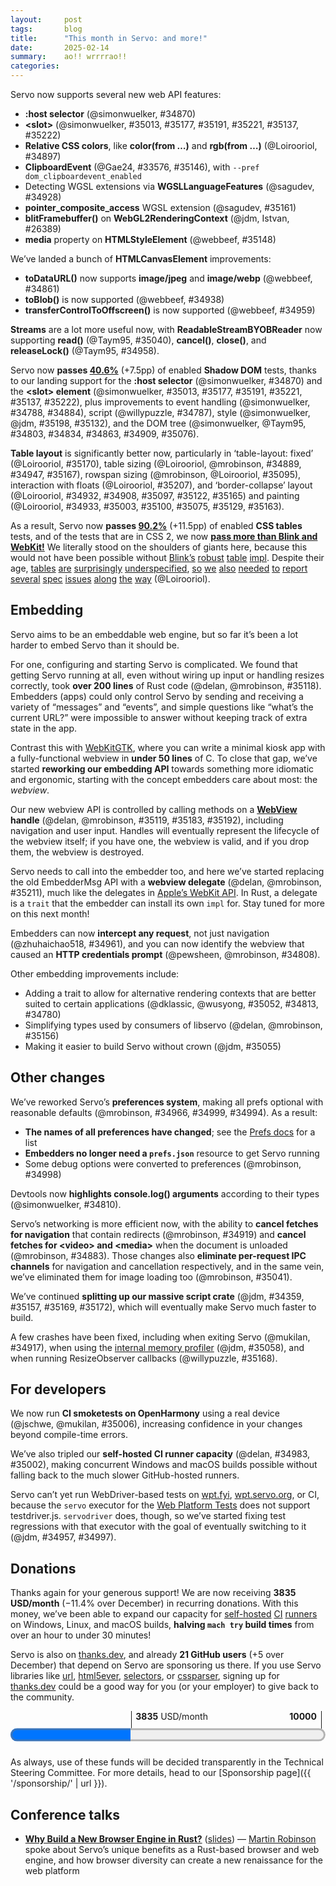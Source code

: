 ```yaml
---
layout:     post
tags:       blog
title:      "This month in Servo: and more!"
date:       2025-02-14
summary:    ao!! wrrrrao!!
categories:
---
```


Servo now supports several new web API features:

- **:host selector** (@simonwuelker, #34870)
- **&lt;slot>** (@simonwuelker, #35013, #35177, #35191, #35221, #35137, #35222)
- **Relative CSS colors**, like **color(from …)** and **rgb(from …)** (@Loirooriol, #34897)
- **ClipboardEvent** (@Gae24, #33576, #35146), with `--pref dom_clipboardevent_enabled`
- Detecting WGSL extensions via **WGSLLanguageFeatures** (@sagudev, #34928)
- **pointer_composite_access** WGSL extension (@sagudev, #35161)
- **blitFramebuffer()** on **WebGL2RenderingContext** (@jdm, Istvan, #26389)
- **media** property on **HTMLStyleElement** (@webbeef, #35148)

We’ve landed a bunch of **HTMLCanvasElement** improvements:

- **toDataURL()** now supports **image/jpeg** and **image/webp** (@webbeef, #34861)
- **toBlob()** is now supported (@webbeef, #34938)
- **transferControlToOffscreen()** is now supported (@webbeef, #34959)

**Streams** are a lot more useful now, with **ReadableStreamBYOBReader** now supporting **read()** (@Taym95, #35040), **cancel()**, **close()**, and **releaseLock()** (@Taym95, #34958).

Servo now **passes [40.6%](https://wpt.servo.org)** (+7.5pp) of enabled **Shadow DOM** tests, thanks to our landing support for the **:host selector** (@simonwuelker, #34870) and the **&lt;slot> element** (@simonwuelker, #35013, #35177, #35191, #35221, #35137, #35222), plus improvements to event handling (@simonwuelker, #34788, #34884), script (@willypuzzle, #34787), style (@simonwuelker, @jdm, #35198, #35132), and the DOM tree (@simonwuelker, @Taym95, #34803, #34834, #34863, #34909, #35076).

**Table layout** is significantly better now, particularly in ‘table-layout: fixed’ (@Loirooriol, #35170), table sizing (@Loirooriol, @mrobinson, #34889, #34947, #35167), rowspan sizing (@mrobinson, @Loirooriol, #35095), interaction with floats (@Loirooriol, #35207), and ‘border-collapse’ layout (@Loirooriol, #34932, #34908, #35097, #35122, #35165) and painting (@Loirooriol, #34933, #35003, #35100, #35075, #35129, #35163).

As a result, Servo now **passes [90.2%](https://wpt.servo.org)** (+11.5pp) of enabled **CSS tables** tests, and of the tests that are in CSS 2, we now [**pass more than Blink and WebKit!**](https://wpt.fyi/results/css/CSS2?sha=d46d9abdea&max-count=1&to=2025-02-01T00%3A00%3A00.000Z&product=servo&product=chrome&product=safari&product=firefox)
We literally stood on the shoulders of giants here, because this would not have been possible without [Blink’s](https://github.com/servo/servo/blob/3122de08f3571a4026e825dd3ef6412cb37abfae/components/layout_2020/table/mod.rs#L8-L11) [robust](https://github.com/servo/servo/blob/3122de08f3571a4026e825dd3ef6412cb37abfae/components/layout_2020/table/layout.rs#L650-L654) [table](https://github.com/servo/servo/blob/3122de08f3571a4026e825dd3ef6412cb37abfae/components/layout_2020/table/layout.rs#L1246-L1248) [impl](https://github.com/servo/servo/blob/3122de08f3571a4026e825dd3ef6412cb37abfae/components/layout_2020/table/layout.rs#L1332-L1333).
Despite their age, [tables](https://github.com/w3c/csswg-drafts/issues/9781) [are](https://github.com/w3c/csswg-drafts/issues/9916) [surprisingly](https://github.com/w3c/csswg-drafts/issues/10132) [underspecified](https://github.com/w3c/csswg-drafts/issues/10133), [so](https://github.com/w3c/csswg-drafts/issues/10881) [we](https://github.com/w3c/csswg-drafts/issues/10885) [also](https://github.com/w3c/csswg-drafts/issues/10937) [needed](https://github.com/w3c/csswg-drafts/issues/11171) [to](https://github.com/w3c/csswg-drafts/issues/11404) [report](https://github.com/w3c/csswg-drafts/issues/11408) [several](https://github.com/w3c/csswg-drafts/issues/11419) [spec](https://github.com/w3c/csswg-drafts/issues/11489) [issues](https://github.com/w3c/csswg-drafts/issues/11504) [along](https://github.com/w3c/csswg-drafts/issues/11515) [the](https://github.com/w3c/csswg-drafts/issues/11568) [way](https://github.com/w3c/csswg-drafts/issues/11570) (@Loirooriol).

## Embedding

Servo aims to be an embeddable web engine, but so far it’s been a lot harder to embed Servo than it should be.

For one, configuring and starting Servo is complicated.
We found that getting Servo running at all, even without wiring up input or handling resizes correctly, took **over 200 lines** of Rust code (@delan, @mrobinson, #35118).
Embedders (apps) could only control Servo by sending and receiving a variety of “messages” and “events”, and simple questions like “what’s the current URL?” were impossible to answer without keeping track of extra state in the app.

Contrast this with [WebKitGTK](https://webkitgtk.org/), where you can write a minimal kiosk app with a fully-functional webview in **under 50 lines** of C.
To close that gap, we’ve started **reworking our embedding API** towards something more idiomatic and ergonomic, starting with the concept embedders care about most: the *webview*.

Our new webview API is controlled by calling methods on a **[WebView](https://doc.servo.org/servo/struct.WebView.html) handle** (@delan, @mrobinson, #35119, #35183, #35192), including navigation and user input.
Handles will eventually represent the lifecycle of the webview itself; if you have one, the webview is valid, and if you drop them, the webview is destroyed.

Servo needs to call into the embedder too, and here we’ve started replacing the old EmbedderMsg API with a **webview delegate** (@delan, @mrobinson, #35211), much like the delegates in [Apple’s WebKit API](https://developer.apple.com/documentation/webkit/wkuidelegate?language=objc).
In Rust, a delegate is a `trait` that the embedder can install its own `impl` for.
Stay tuned for more on this next month!

Embedders can now **intercept any request**, not just navigation (@zhuhaichao518, #34961), and you can now identify the webview that caused an **HTTP credentials prompt** (@pewsheen, @mrobinson, #34808).

Other embedding improvements include:

- Adding a trait to allow for alternative rendering contexts that are better suited to certain applications (@dklassic, @wusyong, #35052, #34813, #34780)
- Simplifying types used by consumers of libservo (@delan, @mrobinson, #35156)
- Making it easier to build Servo without crown (@jdm, #35055)

## Other changes

We’ve reworked Servo’s **preferences system**, making all prefs optional with reasonable defaults (@mrobinson, #34966, #34999, #34994).
As a result:

- **The names of all preferences have changed**; see the [Prefs docs](https://doc.servo.org/servo_config/prefs/struct.Preferences.html) for a list
- **Embedders no longer need a `prefs.json`** resource to get Servo running
- Some debug options were converted to preferences (@mrobinson, #34998)

Devtools now **highlights console.log() arguments** according to their types (@simonwuelker, #34810).

Servo’s networking is more efficient now, with the ability to **cancel fetches for navigation** that contain redirects (@mrobinson, #34919) and **cancel fetches for &lt;video> and &lt;media>** when the document is unloaded (@mrobinson, #34883).
Those changes also **eliminate per-request IPC channels** for navigation and cancellation respectively, and in the same vein, we’ve eliminated them for image loading too (@mrobinson, #35041).

We’ve continued **splitting up our massive script crate** (@jdm, #34359, #35157, #35169, #35172), which will eventually make Servo much faster to build.

A few crashes have been fixed, including when exiting Servo (@mukilan, #34917), when using the [internal memory profiler](https://book.servo.org/hacking/profiling.html#memory-profiling) (@jdm, #35058), and when running ResizeObserver callbacks (@willypuzzle, #35168).

## For developers

We now run **CI smoketests on OpenHarmony** using a real device (@jschwe, @mukilan, #35006), increasing confidence in your changes beyond compile-time errors.

We’ve also tripled our **self-hosted CI runner capacity** (@delan, #34983, #35002), making concurrent Windows and macOS builds possible without falling back to the much slower GitHub-hosted runners.

Servo can’t yet run WebDriver-based tests on [wpt.fyi](https://wpt.fyi), [wpt.servo.org](https://wpt.servo.org), or CI, because the `servo` executor for the [Web Platform Tests](https://web-platform-tests.org) does not support testdriver.js.
`servodriver` does, though, so we’ve started fixing test regressions with that executor with the goal of eventually switching to it (@jdm, #34957, #34997).

## Donations

Thanks again for your generous support!
We are now receiving **3835 USD/month** (−11.4% over December) in recurring donations.
With this money, we’ve been able to expand our capacity for [self-hosted](https://ci0.servo.org) [CI](https://ci1.servo.org) [runners](https://ci2.servo.org) on Windows, Linux, and macOS builds, **halving `mach try` build times** from over an hour to under 30 minutes!

Servo is also on [thanks.dev](https://thanks.dev), and already **21 GitHub users** (+5 over December) that depend on Servo are sponsoring us there.
If you use Servo libraries like [url](https://crates.io/crates/url/reverse_dependencies), [html5ever](https://crates.io/crates/html5ever/reverse_dependencies), [selectors](https://crates.io/crates/selectors/reverse_dependencies), or [cssparser](https://crates.io/crates/cssparser/reverse_dependencies), signing up for [thanks.dev](https://thanks.dev) could be a good way for you (or your employer) to give back to the community.

<figure class="_fig" style="width: 100%; margin: 1em 0;"><div class="_flex" style="height: calc(1lh + 3em); flex-flow: column nowrap; text-align: left;">
    <div style="position: relative; text-align: right;">
        <div style="position: absolute; margin-left: calc(100% * 3835 / 10000); padding-left: 0.5em;"><strong>3835</strong> USD/month</div>
        <div style="position: absolute; margin-left: calc(100% * 3835 / 10000); height: calc(1lh + 1.5em); border-left: 1px solid;"></div>
        <div style="position: absolute; margin-left: calc(100% - 0.5em); height: calc(1lh + 1.5em); border-left: 1px solid;"></div>
        <div style="padding-right: 1em;"><strong>10000</strong><!-- USD/month --></div>
    </div>
    <progress value="3835" max="10000" style="transform: scale(3); transform-origin: top left; width: calc(100% / 3);"></progress>
</div></figure>

As always, use of these funds will be decided transparently in the Technical Steering Committee.
For more details, head to our [Sponsorship page]({{ '/sponsorship/' | url }}).

## Conference talks

- [**Why Build a New Browser Engine in Rust?**](https://www.youtube.com/watch?v=s0MIHKv45C0) ([slides](https://servo.org/slides/2025-01-21-barcelona-free-software/)) — [Martin Robinson](https://abandonedwig.info) spoke about Servo’s unique benefits as a Rust-based browser and web engine, and how browser diversity can create a new renaissance for the web platform

<!--
- donations
  - 1436.83/month opencollective
  - 2399.00/month github
  - 21 donors thanks.dev
- conference talks
  - mrobinson

- api
    - /https://github.com/servo/servo/pull/26389	(@jdm, @istvan.miklos@h-lab.eu, #26389)	Add initial support for WebGL 2 BlitFramebuffer (#26389)
      api
    - /https://github.com/servo/servo/pull/34870	(@simonwuelker, #34870)	Support the `:host` selector (#34870)
      api shadowdom
    - /https://github.com/servo/servo/pull/34938	(@webbeef, #34938)	Implement HTMLCanvasElement.toBlob (#34938)
      api
    - /https://github.com/servo/servo/pull/34928	(@sagudev, #34928)	Update wgpu and impl `WGSLLanguageFeatures` (#34928)
      api
    - /https://github.com/servo/servo/pull/34861	(@webbeef, #34861)	Add jpeg and webp support to canvas.toDataURL() (#34861)
      api
    - https://github.com/servo/servo/pull/34885	(@stevennovaryo, #34885)	layout: grid template getComputedStyle resolved value (#34885)
      api
    - /https://github.com/servo/servo/pull/34897	(@Loirooriol, #34897)	Enable relative color syntax (#34897)
      api; relative color values ‘color(from)’, ‘rgb(from)’, ‘hsl(from)’, etc
    - /https://github.com/servo/servo/pull/34959	(@webbeef, #34959)	Implement HTMLCanvasElement.transferControlToOffscreen (#34959)
      api
    - /https://github.com/servo/servo/pull/34958	(@Taym95, #34958)	script: Implement `set_up`, `ReleaseLock`, `Closed`, `Cancel`, `acquire_byob_reader` for `ReadableStreamBYOBReader` (#34958)
      api
    - /https://github.com/servo/servo/pull/33576	(@Gae24, #33576)	Implement Clipboard Event Api (#33576)
      api
    - https://github.com/servo/servo/pull/35096	(@Loirooriol, #35096)	layout: Fix clientWidth & friends for tables (#35096)
      api layout
    - /https://github.com/servo/servo/pull/35146	(@Gae24, #35146)	dom: set composed flag when constructing `ClipboardEvent` (#35146)
      api
    - https://github.com/servo/servo/pull/35066	(@shanehandley, #35066)	Update the FormData constructor to allow providing a submitter (#35066)
      api
    - /https://github.com/servo/servo/pull/35148	(@webbeef, #35148)	Add support for HTMLStyleElement.media (#35148)
      api
    - /https://github.com/servo/servo/pull/35161	(@sagudev, #35161)	chore: update wgpu to include pointer_composite_access WGSL language extension (#35161)
      api
    - https://github.com/servo/servo/pull/35138	(@willypuzzle, #35138)	[#34767] - Range header is missing from CORS header safelist (#35138)
      api; Range requests
    - /https://github.com/servo/servo/pull/35040	(@Taym95, #35040)	Script: implement `ReadableStreamBYOBReader::Read` (#35040)
      api
- ci
    - //https://github.com/servo/servo/pull/34868	(@delan, #34868)	CI: use self-hosted runners for macOS build jobs (#34868)
      ci
    - /https://github.com/servo/servo/pull/34983	(@delan, #34983)	CI: use new API for taking a runner (#34983)
      ci
    - /https://github.com/servo/servo/pull/34957	(@jdm, #34957)	Various servodriver improvements (#34957)
      ci; towards testdriver.js support
    - /https://github.com/servo/servo/pull/35002	(@delan, #35002)	CI: use new self-hosted runner servers (#35002)
      ci
    - /https://github.com/servo/servo/pull/34997	(@jdm, #34997)	webdriver: Serialize JS int values as i32. (#34997)
      ci; towards testdriver.js support
    - /https://github.com/servo/servo/pull/35006	(@jschwe, @mukilan, #35006)	CI: Test ohos on HarmonyOS device (#35006)
      ci
- crash
    - /https://github.com/servo/servo/pull/34917	(@mukilan, #34917)	webgl: shutdown webrender before acknowledging Exit message (#34917)
      crash
    - /https://github.com/servo/servo/pull/35058	(@jdm, #35058)	Fix crash when using builtin memory profiler (#35058)
      crash
    - /https://github.com/servo/servo/pull/35168	(@willypuzzle, #35168)	[35131] Borrow hazard in Document::broadcast_active_resize_observations (#35168)
      crash
- dev
    - https://github.com/servo/servo/pull/34914	(@jdm, #34914)	script: Downgrade noisy debug logs. (#34914)
      dev
    - https://github.com/servo/servo/pull/35068	(@simonwuelker, #35068)	Correctly report number of expected test results from ./mach test-wpt (#35068)
      dev
    - https://github.com/servo/servo/pull/35228	(@mrobinson, #35228)	Merge webxr repository (#35228)
      dev
- devtools
    - /https://github.com/servo/servo/pull/34810	(@simonwuelker, #34810)	Support syntax highlighting of arguments in the devtools console (#34810)
      devtools
- embedding
    - /https://github.com/servo/servo/pull/34780	(@wusyong, #34780)	chore: remove `WindowMethods::rendering_context` (#34780)
      embedding
    - /https://github.com/servo/servo/pull/34813	(@wusyong, #34813)	webxr: create glwindow with Rc window and without rendering context (#34813)
      embedding; RenderingContext trait
    - /https://github.com/servo/servo/pull/34808	(@git@pews.dev, @mrobinson, #34808)	fix: add source browsing context to `Request` and HTTP credentials prompt (#34808)
      embedding
    - /https://github.com/servo/servo/pull/34961	(@zhuhaichao518@gmail.com, #34961)	Implement WebResourceRequested Event. (#34961)
      embedding
    - /https://github.com/servo/servo/pull/35055	(@jdm, #35055)	script: Feature-gate all crown support. (#35055)
      embedding
    - https://github.com/servo/servo/pull/35056	(@jdm, #35056)	Don't generate gstreamer data when dummy media backend enabled. (#35056)
      embedding
    - https://github.com/servo/servo/pull/35057	(@jdm, #35057)	config: Derive defaults for Opts. (#35057)
      embedding
    - https://github.com/servo/servo/pull/35049	(@andi.m.mcclure@gmail.com, #35049)	servo-media 1e28d1d997: don't unwrap ServoMedia::get() (#35049)
      embedding
    - /https://github.com/servo/servo/pull/35052	(@dklassic, #35052)	feat: Turn `RenderingContext` into a trait (#35052)
      embedding; RenderingContext trait
- layout
    - https://github.com/servo/servo/pull/32103	(@Loirooriol, #32103)	Treat % as 0 for the min-content contribution of replaced elements (#32103)
      layout; img inside float (dn.se)
    - /https://github.com/servo/servo/pull/34933	(@Loirooriol, #34933)	layout: Improve painting of collapsed borders in table layout (#34933)
      layout; table ‘border-collapse’ painting
    - /https://github.com/servo/servo/pull/34932	(@Loirooriol, #34932)	layout: Improve sizing of tables in collapsed-borders mode (#34932)
      layout; table ‘border-collapse’ sizing
    - https://github.com/servo/servo/pull/34931	(@Loirooriol, #34931)	layout: Don't recalculate the PaddingBorderMargin in table layout (#34931)
      layout; table layout perf
    - /https://github.com/servo/servo/pull/34908	(@Loirooriol, #34908)	layout: Set padding to zero on tables in collapsed-borders mode (#34908)
      layout; table ‘border-collapse’ layout
    - /https://github.com/servo/servo/pull/34889	(@Loirooriol, #34889)	layout: Defer some table sizing logic to the parent formatting context (#34889)
      layout; correct table sizing
    - https://github.com/servo/servo/pull/34907	(@Loirooriol, #34907)	layout: Refine the check for dependending on available space (#34907)
      layout; float layout perf
    - /https://github.com/servo/servo/pull/34947	(@Loirooriol, #34947)	layout: Improve logic for block size of table (#34947)
      layout; table sizing
    - https://github.com/servo/servo/pull/34923	(@mrobinson, @Loirooriol, #34923)	layout: Make `Fragment` hold `ArcRefCell` inside (#34923)
      layout; memory savings (also towards incremental layout)
    - https://github.com/servo/servo/pull/34984	(@rayguo17, @mrobinson, #34984)	layout: Make non-`normal` `align-content` establish a block formatting context (#34984)
      layout; ‘align-content’
    - /https://github.com/servo/servo/pull/35003	(@Loirooriol, #35003)	layout: Allow different collapsed border style/color within a row/column (#35003)
      layout; table ‘border-collapse’ painting
    - /https://github.com/servo/servo/pull/35097	(@Loirooriol, #35097)	layout: Fix border widths of table wrapper with collapsed borders (#35097)
      layout; table ‘border-collapse’ layout
    - /https://github.com/servo/servo/pull/35100	(@Loirooriol, #35100)	layout: Fix conflict resolution for collapsed borders differing in color (#35100)
      layout; table ‘border-collapse’ painting
    - /https://github.com/servo/servo/pull/35095	(@mrobinson, @Loirooriol, #35095)	layout: Improve distribution colspan cell inline size (#35095)
      layout; table rowspan sizing
    - /https://github.com/servo/servo/pull/35075	(@Loirooriol, #35075)	layout: Paint collapsed table borders on their own (#35075)
      layout; table ‘border-collapse’ painting
    - https://github.com/servo/servo/pull/35038	(@webbeef, #35038)	Add support for HTMLStyleElement.type (#35038)
      layout
    - https://github.com/servo/servo/pull/35096	(@Loirooriol, #35096)	layout: Fix clientWidth & friends for tables (#35096)
      api layout
    - https://github.com/servo/servo/pull/35085	(@Loirooriol, #35085)	layout: Respect alignment when sizing replaced abspos (#35085)
      layout; replaced abspos sizing
    - /https://github.com/servo/servo/pull/35129	(@Loirooriol, #35129)	layout: Hide collapsed borders crossed by spanning cells (#35129)
      layout; table ‘border-collapse’ painting
    - /https://github.com/servo/servo/pull/35122	(@Loirooriol, #35122)	layout: Fix table geometry when collapsed borders have different sizes (#35122)
      layout; table ‘border-collapse’ layout
    - /https://github.com/servo/servo/pull/35165	(@Loirooriol, #35165)	layout: Zero out collapsed track sizes when painting collapsed borders (#35165)
      layout; table ‘border-collapse’ layout
    - /https://github.com/servo/servo/pull/35163	(@Loirooriol, #35163)	layout: Correctly resolve `currentcolor` on collapsed borders (#35163)
      layout; ‘border-collapse’
    - /https://github.com/servo/servo/pull/35167	(@mrobinson, @Loirooriol, #35167)	layout: Take perentage columns into account when sizing table grid min and max (#35167)
      layout; table sizing with ‘width: %’ cell
    - /https://github.com/servo/servo/pull/35170	(@Loirooriol, #35170)	layout: Improve fixed table layout (#35170)
      layout; ‘table-layout: fixed’ interop
    - /https://github.com/servo/servo/pull/35207	(@Loirooriol, #35207)	layout: Remove wrong optimization when placing table among floats (#35207)
      layout; table float interaction
- net
    - /https://github.com/servo/servo/pull/34919	(@mrobinson, #34919)	script: Move navigation fetching to the `ScriptThread` (#34919)
      net; network perf
    - /https://github.com/servo/servo/pull/34883	(@mrobinson, #34883)	net: Use `RequestId` to cancel fetches instead of creating an IPC channel (#34883)
      net; network perf
    - https://github.com/servo/servo/pull/34797	(@rayguo17, #34797)	Add Content Range Header and add one for blob end range (#34797)
      net; correct handling of Range requests
    - /https://github.com/servo/servo/pull/35041	(@mrobinson, #35041)	script: Do not set up an IPC route for every image load (#35041)
      net; network perf (dota2.com)
- ohos
    - https://github.com/servo/servo/pull/35158	(@jschwe, #35158)	ohos: Support resizing the surface (#35158)
      ohos
- perf
    - https://github.com/servo/servo/pull/34744	(@dklassic, @mrobinson, #34744)	feat: Track the binary size for all the different platforms (#34744)
      perf
- prefs
    - /https://github.com/servo/servo/pull/34994	(@mrobinson, #34994)	config: Remove legacy-layout and unused `Preferences` and `Opts` (#34994)
      prefs
    - /https://github.com/servo/servo/pull/34966	(@mrobinson, #34966)	api: Flatten and simplify Servo preferences (#34966)
      prefs; major rework that renames all existing prefs (see <https://doc.servo.org/servo_config/prefs/struct.Preferences.html>)
    - /https://github.com/servo/servo/pull/34999	(@mrobinson, #34999)	Remove `resources/prefs.json` (#34999)
      prefs
    - /https://github.com/servo/servo/pull/34998	(@mrobinson, #34998)	prefs: Move some `DebugOptions` to `Preferences` and clean up (#34998)
      prefs; renames some debug options to prefs
- script
    - /https://github.com/servo/servo/pull/34359	(@jdm, #34359)	Support future uses of traits with associated types in rooting analysis (#34359)
      script; towards splitting script crate
    - /https://github.com/servo/servo/pull/35157	(@jdm, #35157)	script: Move code generation and webidl files to new script_bindings crate. (#35157)
      script; towards splitting script crate
    - /https://github.com/servo/servo/pull/35169	(@jdm, #35169)	Make generated bindings generic over DOM types (#35169)
      script; towards splitting script crate
    - /https://github.com/servo/servo/pull/35172	(@jdm, #35172)	bindings: Move string-related bindings code to script_bindings. (#35172)
      script; towards splitting script crate
- shadowdom
    - /https://github.com/servo/servo/pull/34803	(@simonwuelker, #34803)	Fix IS_IN_SHADOW_TREE flag for descendants after Node::remove call (#34803)
      shadowdom
    - /https://github.com/servo/servo/pull/34787	(@willypuzzle, #34787)	Document's current script should not be updated when executing script elements inside shadow trees (#34787)
      shadowdom
    - /https://github.com/servo/servo/pull/34834	(@simonwuelker, #34834)	Ensure Element ID modifications inside disconnected shadow roots are registered (#34834)
      shadowdom
    - /https://github.com/servo/servo/pull/34863	(@simonwuelker, #34863)	Add shadow tree flags to Bind/UnbindContext (#34863)
      shadowdom
    - /https://github.com/servo/servo/pull/34788	(@simonwuelker, #34788)	Consider shadow dom when dispatching events (#34788)
      shadowdom
    - /https://github.com/servo/servo/pull/34870	(@simonwuelker, #34870)	Support the `:host` selector (#34870)
      api shadowdom
    - /https://github.com/servo/servo/pull/34909	(@Taym95, #34909)	Fix shadow root binding children to the tree (#34909)
      shadowdom
    - /https://github.com/servo/servo/pull/35076	(@simonwuelker, #35076)	Set descendant's attribute's owner document in Node::adopt (#35076)
      shadowdom
    - /https://github.com/servo/servo/pull/35013	(@simonwuelker, #35013)	Implement shadow dom slots (#35013)
      shadowdom
    - /https://github.com/servo/servo/pull/34884	(@simonwuelker, #34884)	Implement Event propagation across shadow roots (#34884)
      shadowdom
    - /https://github.com/servo/servo/pull/35132	(@jdm, #35132)	script: Handle shadow roots when determining common ancestors of dirty roots. (#35132)
      shadowdom
    - /https://github.com/servo/servo/pull/35177	(@simonwuelker, #35177)	Propagate events from slottables to their assigned slot instead of their parent (#35177)
      shadowdom
    - /https://github.com/servo/servo/pull/35137	(@simonwuelker, #35137)	Fire slot change events when the slot content changes (#35137)
      shadowdom
    - /https://github.com/servo/servo/pull/35198	(@simonwuelker, #35198)	Never compute style for children of shadow hosts (#35198)
      shadowdom
    - /https://github.com/servo/servo/pull/35191	(@simonwuelker, #35191)	Use "slot" attribute for slottable name (#35191)
      shadowdom
    - /https://github.com/servo/servo/pull/35222	(@simonwuelker, #35222)	Don't fire slotchange events when there's already a pending event for the same slot (#35222)
      shadowdom
    - /https://github.com/servo/servo/pull/35221	(@simonwuelker, #35221)	Potentially signal a slot change in Node::insert (#35221)
      shadowdom
- upgrade
    - https://github.com/servo/servo/pull/34793	(@nicoburns, #34793)	Upgrade rustc to 1.83 (#34793)
      upgrade
    - https://github.com/servo/servo/pull/34927	(@nicoburns, #34927)	Bump taffy to v0.7.5 (#34927)
      upgrade
    - https://github.com/servo/servo/pull/34894	(@Loirooriol, #34894)	Upgrade Stylo to 2025-01-02 (#34894)
      upgrade
    - https://github.com/servo/servo/pull/34630	(@jdm, #34630)	Update all network-related dependencies to the latest versions (#34630)
      upgrade; whole network stack
- webview
    - /https://github.com/servo/servo/pull/35118	(@delan, @mrobinson, #35118)	Add minimal libservo example using winit (#35118)
      webview
    - https://github.com/servo/servo/pull/35116	(@delan, @mrobinson, #35116)	Fix building libservo with `cargo build -p libservo` (#35116)
      webview
    - /https://github.com/servo/servo/pull/35156	(@delan, @mrobinson, #35156)	Remove type parameter from Servo and IOCompositor (#35121) (#35156)
      webview
    - https://github.com/servo/servo/pull/35154	(@webbeef, #35154)	Fix winit_minimal.rs build (#35154)
      webview
    - /https://github.com/servo/servo/pull/35119	(@delan, @mrobinson, #35119)	libservo: Add an initial WebView data structure to the API (#35119)
      webview
    - /https://github.com/servo/servo/pull/35183	(@mrobinson, @delan, #35183)	libservo: Port desktop servoshell to use the new `WebView` API (#35183)
      webview
    - https://github.com/servo/servo/pull/35185	(@mrobinson, #35185)	libservo: Stop using `script_traits` in the embedding layer (#35185)
      webview
    - /https://github.com/servo/servo/pull/35192	(@mrobinson, #35192)	servoshell: Port Android / OHOS servoshell to use the WebView API (#35192)
      webview
    - https://github.com/servo/servo/pull/35226	(@mrobinson, #35226)	script_traits: Rename `ConstellationControlMsg` to `ScriptThreadMessage` (#35226)
      webview
    - /https://github.com/servo/servo/pull/35211	(@delan, @mrobinson, #35211)	Include `WebViewId` into EmbedderMsg variants where possible (#35211)
      webview
-->

<!--[commits]
From https://github.com/servo/servo
 * branch                  HEAD       -> FETCH_HEAD
>>> 2025-01-01T06:06:19Z
-https://github.com/servo/servo/pull/34807	(@mrobinson, #34807)	script: Remove unecessary `warn(deprecated)` directives (#34807)
-https://github.com/servo/servo/pull/34805	(@wusyong, #34805)	Update surfman to latest commit (#34805)
-https://github.com/servo/servo/pull/34801	(@dependabot[bot], @dependabot[bot], #34801)	build(deps): bump tracing-perfetto from 0.1.3 to 0.1.4 (#34801)
-https://github.com/servo/servo/pull/34800	(@dependabot[bot], @dependabot[bot], #34800)	build(deps): bump syn from 2.0.92 to 2.0.93 (#34800)
>>> 2025-01-02T06:04:57Z
-https://github.com/servo/servo/pull/34809	(@dependabot[bot], @dependabot[bot], #34809)	build(deps): bump winnow from 0.6.20 to 0.6.21 (#34809)
-https://github.com/servo/servo/pull/34798	(@mrobinson, #34798)	script: Eliminate code duplication in the task queue (#34798)
+https://github.com/servo/servo/pull/34793	(@nicoburns, #34793)	Upgrade rustc to 1.83 (#34793)
    upgrade
+https://github.com/servo/servo/pull/34780	(@wusyong, #34780)	chore: remove `WindowMethods::rendering_context` (#34780)
    embedding
>>> 2025-01-03T06:16:08Z
+https://github.com/servo/servo/pull/34813	(@wusyong, #34813)	webxr: create glwindow with Rc window and without rendering context (#34813)
    embedding; RenderingContext trait
+https://github.com/servo/servo/pull/34810	(@simonwuelker, #34810)	Support syntax highlighting of arguments in the devtools console (#34810)
    devtools
-https://github.com/servo/servo/pull/34818	(@dependabot[bot], @dependabot[bot], #34818)	build(deps): bump tracing-perfetto from 0.1.4 to 0.1.5 (#34818)
-https://github.com/servo/servo/pull/34817	(@dependabot[bot], @dependabot[bot], #34817)	build(deps): bump syn from 2.0.93 to 2.0.94 (#34817)
-https://github.com/servo/servo/pull/34795	(@sagudev, #34795)	chore: Update wgpu (#34795)
>>> 2025-01-04T06:03:22Z
+https://github.com/servo/servo/pull/34803	(@simonwuelker, #34803)	Fix IS_IN_SHADOW_TREE flag for descendants after Node::remove call (#34803)
    shadowdom
-https://github.com/servo/servo/pull/34832	(@mrobinson, #34832)	script: Expose node helpers as `NodeTraits` and give more descriptive names (#34832)
-https://github.com/servo/servo/pull/34824	(@mrobinson, #34824)	Elide lifetimes where possible after rustup (#34824)
-https://github.com/servo/servo/pull/34831	(@dependabot[bot], @dependabot[bot], #34831)	build(deps): bump cc from 1.2.6 to 1.2.7 (#34831)
-https://github.com/servo/servo/pull/34830	(@dependabot[bot], @dependabot[bot], #34830)	build(deps): bump taffy from 0.7.1 to 0.7.2 (#34830)
-https://github.com/servo/servo/pull/34829	(@dependabot[bot], @dependabot[bot], #34829)	build(deps): bump tempfile from 3.14.0 to 3.15.0 (#34829)
-https://github.com/servo/servo/pull/34828	(@dependabot[bot], @dependabot[bot], #34828)	build(deps): bump winnow from 0.6.21 to 0.6.22 (#34828)
-https://github.com/servo/servo/pull/34826	(@simonwuelker, #34826)	Upgrade lib to 0.20 to fix RUSTSEC-2024-0429 (#34826)
+https://github.com/servo/servo/pull/34808	(@git@pews.dev, @mrobinson, #34808)	fix: add source browsing context to `Request` and HTTP credentials prompt (#34808)
    embedding
-https://github.com/servo/servo/pull/34815	(@simonwuelker, #34815)	Fix building with feature=tracing (#34815)
>>> 2025-01-05T06:03:55Z
-https://github.com/servo/servo/pull/34837	(@servo-wpt-sync, #34837)	Update web-platform-tests to revision b'c72ee0c082d350b8b44f7a6bac1f028752b13527' (#34837)
+https://github.com/servo/servo/pull/34787	(@willypuzzle, #34787)	Document's current script should not be updated when executing script elements inside shadow trees (#34787)
    shadowdom
-https://github.com/servo/servo/pull/34835	(@Taym95, #34835)	Remove readable streams from webidl/codegen (#34835)
-https://github.com/servo/servo/pull/34825	(@mrobinson, #34825)	script: Move `TimerListener` creation to `OneShotTimers` (#34825)
-https://github.com/servo/servo/pull/34827	(@mrobinson, #34827)	script: Move `TaskManager` to `GlobalScope` (#34827)
+https://github.com/servo/servo/pull/34834	(@simonwuelker, #34834)	Ensure Element ID modifications inside disconnected shadow roots are registered (#34834)
    shadowdom
>>> 2025-01-06T06:03:12Z
-https://github.com/servo/servo/pull/34838	(@webbeef, #34838)	Update webdriver to 0.51 (#34838)
-https://github.com/servo/servo/pull/34836	(@Taym95, #34836)	ReadableStream: remove the use of get_js_stream and use DomRoot<ReadableStream> (#34836)
>>> 2025-01-07T06:02:43Z
-https://github.com/servo/servo/pull/34849	(@mrobinson, @mukilan, #34849)	script: Unsilence all main thread `TaskQueue` errors (#34849)
-https://github.com/servo/servo/pull/34862	(@webbeef, #34862)	Fix a leak in MacOS thread count function (#34862)
+https://github.com/servo/servo/pull/34863	(@simonwuelker, #34863)	Add shadow tree flags to Bind/UnbindContext (#34863)
    shadowdom
-https://github.com/servo/servo/pull/34848	(@Taym95, #34848)	Use patch to add arrayType in WebIDL.py  (#34848)
+https://github.com/servo/servo/pull/26389	(@jdm, @istvan.miklos@h-lab.eu, #26389)	Add initial support for WebGL 2 BlitFramebuffer (#26389)
    api
-https://github.com/servo/servo/pull/28364	(@cyb.ai.815@gmail.com, #28364)	Check regex syntax for pattern attribute with CheckRegexSyntax from mozjs (#28364)
-https://github.com/servo/servo/pull/34860	(@dependabot[bot], @dependabot[bot], #34860)	build(deps): bump taffy from 0.7.2 to 0.7.3 (#34860)
-https://github.com/servo/servo/pull/34859	(@dependabot[bot], @dependabot[bot], #34859)	build(deps): bump hilog-sys from 0.1.2 to 0.1.3 (#34859)
-https://github.com/servo/servo/pull/34858	(@dependabot[bot], @dependabot[bot], #34858)	build(deps): bump xattr from 1.3.1 to 1.4.0 (#34858)
-https://github.com/servo/servo/pull/34857	(@dependabot[bot], @dependabot[bot], #34857)	build(deps): bump syn from 2.0.94 to 2.0.95 (#34857)
-https://github.com/servo/servo/pull/34856	(@dependabot[bot], @dependabot[bot], #34856)	build(deps): bump hitrace-sys from 0.1.2 to 0.1.3 (#34856)
-https://github.com/servo/servo/pull/34852	(@dependabot[bot], @dependabot[bot], #34852)	build(deps): bump ohos-ime-sys from 0.1.1 to 0.1.2 (#34852)
-https://github.com/servo/servo/pull/34855	(@dependabot[bot], @dependabot[bot], #34855)	build(deps): bump pin-project-lite from 0.2.15 to 0.2.16 (#34855)
-https://github.com/servo/servo/pull/34854	(@dependabot[bot], @dependabot[bot], #34854)	build(deps): bump winit from 0.30.7 to 0.30.8 (#34854)
+https://github.com/servo/servo/pull/32103	(@Loirooriol, #32103)	Treat % as 0 for the min-content contribution of replaced elements (#32103)
    layout; img inside float (dn.se)
>>> 2025-01-08T06:06:31Z
+https://github.com/servo/servo/pull/34788	(@simonwuelker, #34788)	Consider shadow dom when dispatching events (#34788)
    shadowdom
-https://github.com/servo/servo/pull/34879	(@dependabot[bot], @dependabot[bot], #34879)	build(deps): bump pin-project from 1.1.7 to 1.1.8 (#34879)
-https://github.com/servo/servo/pull/34877	(@dependabot[bot], @dependabot[bot], #34877)	build(deps): bump phf_macros from 0.11.2 to 0.11.3 (#34877)
-https://github.com/servo/servo/pull/34878	(@dependabot[bot], @dependabot[bot], #34878)	build(deps): bump clap from 4.5.23 to 4.5.24 (#34878)
-https://github.com/servo/servo/pull/34876	(@dependabot[bot], @dependabot[bot], #34876)	build(deps): bump serde_json from 1.0.134 to 1.0.135 (#34876)
-https://github.com/servo/servo/pull/34875	(@dependabot[bot], @dependabot[bot], #34875)	build(deps): bump libz-sys from 1.1.20 to 1.1.21 (#34875)
-https://github.com/servo/servo/pull/34874	(@dependabot[bot], @dependabot[bot], #34874)	build(deps): bump phf_codegen from 0.11.2 to 0.11.3 (#34874)
+https://github.com/servo/servo/pull/34868	(@delan, #34868)	CI: use self-hosted runners for macOS build jobs (#34868)
    ci
-https://github.com/servo/servo/pull/34843	(@mrobinson, #34843)	script: Expose `NodeTraits::owner_global` / `Window::as_global_scope` (#34843)
-https://github.com/servo/servo/pull/34871	(@jdm, #34871)	Various servodriver fixes (#34871)
+https://github.com/servo/servo/pull/34870	(@simonwuelker, #34870)	Support the `:host` selector (#34870)
    api shadowdom
-https://github.com/servo/servo/pull/34867	(@shubhamg13, @shubham.gupta@chromium.org, #34867)	Remove obselete request parameter. (#34867)
-https://github.com/servo/servo/pull/34845	(@mrobinson, @mukilan, #34845)	script: Move the `FontContext` to `Window` (#34845)
>>> 2025-01-11T06:04:35Z
+https://github.com/servo/servo/pull/34933	(@Loirooriol, #34933)	layout: Improve painting of collapsed borders in table layout (#34933)
    layout; table ‘border-collapse’ painting
+https://github.com/servo/servo/pull/34932	(@Loirooriol, #34932)	layout: Improve sizing of tables in collapsed-borders mode (#34932)
    layout; table ‘border-collapse’ sizing
-https://github.com/servo/servo/pull/34943	(@dependabot[bot], @dependabot[bot], #34943)	build(deps): bump ohos-vsync from 0.1.2 to 0.1.3 (#34943)
+https://github.com/servo/servo/pull/34938	(@webbeef, #34938)	Implement HTMLCanvasElement.toBlob (#34938)
    api
-https://github.com/servo/servo/pull/34944	(@dependabot[bot], @dependabot[bot], #34944)	build(deps): bump hitrace-sys from 0.1.3 to 0.1.4 (#34944)
-https://github.com/servo/servo/pull/34945	(@dependabot[bot], @dependabot[bot], #34945)	build(deps): bump vergen-git2 from 1.0.2 to 1.0.3 (#34945)
+https://github.com/servo/servo/pull/34928	(@sagudev, #34928)	Update wgpu and impl `WGSLLanguageFeatures` (#34928)
    api
-https://github.com/servo/servo/pull/34942	(@dependabot[bot], @dependabot[bot], #34942)	build(deps): bump syn from 2.0.95 to 2.0.96 (#34942)
-https://github.com/servo/servo/pull/34941	(@dependabot[bot], @dependabot[bot], #34941)	build(deps): bump vergen-lib from 0.1.5 to 0.1.6 (#34941)
-https://github.com/servo/servo/pull/34940	(@dependabot[bot], @dependabot[bot], #34940)	build(deps): bump rustls from 0.23.20 to 0.23.21 (#34940)
-https://github.com/servo/servo/pull/34937	(@dependabot[bot], @dependabot[bot], #34937)	build(deps): bump uuid from 1.11.0 to 1.11.1 (#34937)
-https://github.com/servo/servo/pull/34939	(@dependabot[bot], @dependabot[bot], #34939)	build(deps): bump arkui-sys from 0.2.0 to 0.2.3 (#34939)
-https://github.com/servo/servo/pull/34936	(@dependabot[bot], @dependabot[bot], #34936)	build(deps): bump xcomponent-sys from 0.2.0 to 0.3.0 (#34936)
-https://github.com/servo/servo/pull/34935	(@dependabot[bot], @dependabot[bot], #34935)	build(deps): bump hilog-sys from 0.1.3 to 0.1.4 (#34935)
+https://github.com/servo/servo/pull/34931	(@Loirooriol, #34931)	layout: Don't recalculate the PaddingBorderMargin in table layout (#34931)
    layout; table layout perf
+https://github.com/servo/servo/pull/34927	(@nicoburns, #34927)	Bump taffy to v0.7.5 (#34927)
    upgrade
+https://github.com/servo/servo/pull/34919	(@mrobinson, #34919)	script: Move navigation fetching to the `ScriptThread` (#34919)
    net; network perf
+https://github.com/servo/servo/pull/34909	(@Taym95, #34909)	Fix shadow root binding children to the tree (#34909)
    shadowdom
-https://github.com/servo/servo/pull/34926	(@stevennovaryo, #34926)	layout: grid-template getComputedStyle cleanup (#34926)
-https://github.com/servo/servo/pull/34915	(@jdm, #34915)	script: Limit public exports. (#34915)
+https://github.com/servo/servo/pull/34861	(@webbeef, #34861)	Add jpeg and webp support to canvas.toDataURL() (#34861)
    api
+https://github.com/servo/servo/pull/34908	(@Loirooriol, #34908)	layout: Set padding to zero on tables in collapsed-borders mode (#34908)
    layout; table ‘border-collapse’ layout
-https://github.com/servo/servo/pull/34920	(@Loirooriol, #34920)	Add http2 feature for hyper-util (#34920)
-https://github.com/servo/servo/pull/34921	(@Loirooriol, #34921)	layout: Minor tweaks for table layout (#34921)
+https://github.com/servo/servo/pull/34885	(@stevennovaryo, #34885)	layout: grid template getComputedStyle resolved value (#34885)
    api
+https://github.com/servo/servo/pull/34917	(@mukilan, #34917)	webgl: shutdown webrender before acknowledging Exit message (#34917)
    crash
+https://github.com/servo/servo/pull/34914	(@jdm, #34914)	script: Downgrade noisy debug logs. (#34914)
    dev
+https://github.com/servo/servo/pull/34889	(@Loirooriol, #34889)	layout: Defer some table sizing logic to the parent formatting context (#34889)
    layout; correct table sizing
-https://github.com/servo/servo/pull/34904	(@dependabot[bot], @dependabot[bot], #34904)	build(deps): bump async-tungstenite from 0.28.0 to 0.28.2 (#34904)
-https://github.com/servo/servo/pull/34896	(@mrobinson, #34896)	script: Use `enum`s for event loop senders and receivers (#34896)
-https://github.com/servo/servo/pull/34905	(@dependabot[bot], @dependabot[bot], #34905)	build(deps): bump rustix from 0.38.42 to 0.38.43 (#34905)
+https://github.com/servo/servo/pull/34894	(@Loirooriol, #34894)	Upgrade Stylo to 2025-01-02 (#34894)
    upgrade
-https://github.com/servo/servo/pull/34906	(@dependabot[bot], @dependabot[bot], #34906)	build(deps): bump hyper-rustls from 0.27.3 to 0.27.5 (#34906)
-https://github.com/servo/servo/pull/34903	(@dependabot[bot], @dependabot[bot], #34903)	build(deps): bump tokio from 1.42.0 to 1.43.0 (#34903)
-https://github.com/servo/servo/pull/34900	(@dependabot[bot], @dependabot[bot], #34900)	build(deps): bump rustls-pki-types from 1.10.0 to 1.10.1 (#34900)
+https://github.com/servo/servo/pull/34907	(@Loirooriol, #34907)	layout: Refine the check for dependending on available space (#34907)
    layout; float layout perf
+https://github.com/servo/servo/pull/34897	(@Loirooriol, #34897)	Enable relative color syntax (#34897)
    api; relative color values ‘color(from)’, ‘rgb(from)’, ‘hsl(from)’, etc
-https://github.com/servo/servo/pull/34898	(@jschwe, #34898)	Update xcomponent-sys to 0.2.0 (#34898)
-https://github.com/servo/servo/pull/34902	(@dependabot[bot], @dependabot[bot], #34902)	build(deps): bump xml-rs from 0.8.24 to 0.8.25 (#34902)
-https://github.com/servo/servo/pull/34901	(@dependabot[bot], @dependabot[bot], #34901)	build(deps): bump rustls from 0.23.19 to 0.23.20 (#34901)
-https://github.com/servo/servo/pull/34899	(@dependabot[bot], @dependabot[bot], #34899)	build(deps): bump linux-raw-sys from 0.4.14 to 0.4.15 (#34899)
-https://github.com/servo/servo/pull/34895	(@Loirooriol, #34895)	layout: Remove wrong FIXME (#34895)
-https://github.com/servo/servo/pull/34891	(@Loirooriol, #34891)	layout: Don't use `content_inline_size_for_table` in taffy (#34891)
-https://github.com/servo/servo/pull/34892	(@Loirooriol, #34892)	layout: Assert that GRIDMIN <= GRIDMAX (#34892)
-https://github.com/servo/servo/pull/34886	(@jdm, #34886)	Make webgl test preferences more consistent. (#34886)
+https://github.com/servo/servo/pull/34630	(@jdm, #34630)	Update all network-related dependencies to the latest versions (#34630)
    upgrade; whole network stack
>>> 2025-01-13T06:06:37Z
+https://github.com/servo/servo/pull/34959	(@webbeef, #34959)	Implement HTMLCanvasElement.transferControlToOffscreen (#34959)
    api
-https://github.com/servo/servo/pull/34833	(@arthmis, @lazypassion, #34833)	add minimal implementation of FetchParams (#34833)
-https://github.com/servo/servo/pull/34955	(@jdm, #34955)	Enable wdspec and crashtest tests in servodriver. (#34955)
-https://github.com/servo/servo/pull/34954	(@jdm, #34954)	net: Raed RippyPNG resource once at startup. (#34954)
-https://github.com/servo/servo/pull/34956	(@servo-wpt-sync, #34956)	Update web-platform-tests to revision b'475127f90be9926867796ff98717b621a358af52' (#34956)
+https://github.com/servo/servo/pull/34883	(@mrobinson, #34883)	net: Use `RequestId` to cancel fetches instead of creating an IPC channel (#34883)
    net; network perf
>>> 2025-01-14T06:05:08Z
+https://github.com/servo/servo/pull/34797	(@rayguo17, #34797)	Add Content Range Header and add one for blob end range (#34797)
    net; correct handling of Range requests
-https://github.com/servo/servo/pull/34976	(@dependabot[bot], @dependabot[bot], #34976)	build(deps): bump ohos-sys-opaque-types from 0.1.3 to 0.1.4 (#34976)
-https://github.com/servo/servo/pull/34980	(@dependabot[bot], @dependabot[bot], #34980)	build(deps): bump proc-macro2 from 1.0.92 to 1.0.93 (#34980)
-https://github.com/servo/servo/pull/34979	(@dependabot[bot], @dependabot[bot], #34979)	build(deps): bump cc from 1.2.7 to 1.2.9 (#34979)
-https://github.com/servo/servo/pull/34978	(@dependabot[bot], @dependabot[bot], #34978)	build(deps): bump clap from 4.5.24 to 4.5.26 (#34978)
-https://github.com/servo/servo/pull/34977	(@dependabot[bot], @dependabot[bot], #34977)	build(deps): bump bitflags from 2.6.0 to 2.7.0 (#34977)
-https://github.com/servo/servo/pull/34975	(@dependabot[bot], @dependabot[bot], #34975)	build(deps): bump vergen from 9.0.3 to 9.0.4 (#34975)
-https://github.com/servo/servo/pull/34972	(@dependabot[bot], @dependabot[bot], #34972)	build(deps): bump vergen-git2 from 1.0.3 to 1.0.5 (#34972)
-https://github.com/servo/servo/pull/34974	(@dependabot[bot], @dependabot[bot], #34974)	build(deps): bump ohos-ime-sys from 0.1.2 to 0.1.3 (#34974)
-https://github.com/servo/servo/pull/34973	(@dependabot[bot], @dependabot[bot], #34973)	build(deps): bump glutin_wgl_sys from 0.6.0 to 0.6.1 (#34973)
-https://github.com/servo/servo/pull/34971	(@dependabot[bot], @dependabot[bot], #34971)	build(deps): bump the napi-ohos-related group with 4 updates (#34971)
-https://github.com/servo/servo/pull/34970	(@simonwuelker, #34970)	Remove incorrect TODO comment in htmlinputelement.rs (#34970)
+https://github.com/servo/servo/pull/34947	(@Loirooriol, #34947)	layout: Improve logic for block size of table (#34947)
    layout; table sizing
-https://github.com/servo/servo/pull/34946	(@Loirooriol, #34946)	layout: Generalize `ContainingBlock`'s block size to a `SizeConstraint` (#34946)
+https://github.com/servo/servo/pull/34923	(@mrobinson, @Loirooriol, #34923)	layout: Make `Fragment` hold `ArcRefCell` inside (#34923)
    layout; memory savings (also towards incremental layout)
>>> 2025-01-15T06:03:30Z
-https://github.com/servo/servo/pull/34996	(@simonwuelker, #34996)	Fix ./mach test-speedometer runs (#34996)
-https://github.com/servo/servo/pull/34995	(@Taym95, #34995)	Script: remove `SafeHandleValue::from_raw` from `DefaultTeeReadRequest` (#34995)
+https://github.com/servo/servo/pull/34994	(@mrobinson, #34994)	config: Remove legacy-layout and unused `Preferences` and `Opts` (#34994)
    prefs
-https://github.com/servo/servo/pull/34993	(@dependabot[bot], @dependabot[bot], #34993)	build(deps): bump miniz_oxide from 0.8.2 to 0.8.3 (#34993)
-https://github.com/servo/servo/pull/34991	(@dependabot[bot], @dependabot[bot], #34991)	build(deps): bump winnow from 0.6.22 to 0.6.24 (#34991)
-https://github.com/servo/servo/pull/34990	(@dependabot[bot], @dependabot[bot], #34990)	build(deps): bump gilrs-core from 0.6.0 to 0.6.1 (#34990)
-https://github.com/servo/servo/pull/34989	(@dependabot[bot], @dependabot[bot], #34989)	build(deps): bump log from 0.4.22 to 0.4.25 (#34989)
-https://github.com/servo/servo/pull/34988	(@dependabot[bot], @dependabot[bot], #34988)	build(deps): bump uuid from 1.11.1 to 1.12.0 (#34988)
-https://github.com/servo/servo/pull/34349	(@chickenleaf, #34349)	mach: Report an error instead of running `try` with a dirty working directory (#34349)
+https://github.com/servo/servo/pull/34966	(@mrobinson, #34966)	api: Flatten and simplify Servo preferences (#34966)
    prefs; major rework that renames all existing prefs (see <https://doc.servo.org/servo_config/prefs/struct.Preferences.html>)
+https://github.com/servo/servo/pull/34983	(@delan, #34983)	CI: use new API for taking a runner (#34983)
    ci
-https://github.com/servo/servo/pull/34812	(@kongbai1996, #34812)	fix click event when long time in touchstart (#34812)
+https://github.com/servo/servo/pull/34957	(@jdm, #34957)	Various servodriver improvements (#34957)
    ci; towards testdriver.js support
-https://github.com/servo/servo/pull/34982	(@delan, #34982)	CI: disable self-hosted runners for nightly.yml (#34982)
>>> 2025-01-16T06:06:18Z
+https://github.com/servo/servo/pull/34958	(@Taym95, #34958)	script: Implement `set_up`, `ReleaseLock`, `Closed`, `Cancel`, `acquire_byob_reader` for `ReadableStreamBYOBReader` (#34958)
    api
-https://github.com/servo/servo/pull/35010	(@atouchet, #35010)	Update test expectations (#35010)
-https://github.com/servo/servo/pull/35009	(@jschwe, #35009)	Fix build failure with tracing feature (#35009)
+https://github.com/servo/servo/pull/33576	(@Gae24, #33576)	Implement Clipboard Event Api (#33576)
    api
-https://github.com/servo/servo/pull/35005	(@dependabot[bot], @dependabot[bot], #35005)	build(deps): bump data-encoding from 2.6.0 to 2.7.0 (#35005)
-https://github.com/servo/servo/pull/35004	(@dependabot[bot], @dependabot[bot], #35004)	build(deps): bump bitflags from 2.7.0 to 2.8.0 (#35004)
+https://github.com/servo/servo/pull/34984	(@rayguo17, @mrobinson, #34984)	layout: Make non-`normal` `align-content` establish a block formatting context (#34984)
    layout; ‘align-content’
-https://github.com/servo/servo/pull/35001	(@mrobinson, #35001)	layout: Remove the obsolete layout tracing functionality (#35001)
+https://github.com/servo/servo/pull/35002	(@delan, #35002)	CI: use new self-hosted runner servers (#35002)
    ci
-https://github.com/servo/servo/pull/35000	(@mrobinson, #35000)	fonts: Remove synchronous web font loading functionality (#35000)
+https://github.com/servo/servo/pull/34997	(@jdm, #34997)	webdriver: Serialize JS int values as i32. (#34997)
    ci; towards testdriver.js support
>>> 2025-01-17T06:04:36Z
-https://github.com/servo/servo/pull/34952	(@jdm, #34952)	Enable more test directories and preferences (#34952)
+https://github.com/servo/servo/pull/34359	(@jdm, #34359)	Support future uses of traits with associated types in rooting analysis (#34359)
    script; towards splitting script crate
-https://github.com/servo/servo/pull/35012	(@Loirooriol, #35012)	layout: Allow layouts to customize their used style (#35012)
-https://github.com/servo/servo/pull/35022	(@Taym95, #35022)	Remove typedarray_elem_siz (#35022)
-https://github.com/servo/servo/pull/35020	(@sagudev, #35020)	chore: Update wgpu and fix webgpu pref (#35020)
+https://github.com/servo/servo/pull/35003	(@Loirooriol, #35003)	layout: Allow different collapsed border style/color within a row/column (#35003)
    layout; table ‘border-collapse’ painting
+https://github.com/servo/servo/pull/34961	(@zhuhaichao518@gmail.com, #34961)	Implement WebResourceRequested Event. (#34961)
    embedding
+https://github.com/servo/servo/pull/34999	(@mrobinson, #34999)	Remove `resources/prefs.json` (#34999)
    prefs
>>> 2025-01-18T06:03:49Z
-https://github.com/servo/servo/pull/35044	(@dependabot[bot], @dependabot[bot], #35044)	build(deps): bump valuable from 0.1.0 to 0.1.1 (#35044)
-https://github.com/servo/servo/pull/35043	(@dependabot[bot], @dependabot[bot], #35043)	build(deps): bump cc from 1.2.9 to 1.2.10 (#35043)
+https://github.com/servo/servo/pull/34998	(@mrobinson, #34998)	prefs: Move some `DebugOptions` to `Preferences` and clean up (#34998)
    prefs; renames some debug options to prefs
-https://github.com/servo/servo/pull/35036	(@sagudev, #35036)	Fix check for unused subdir in wpt import script (#35036)
>>> 2025-01-20T06:05:35Z
+https://github.com/servo/servo/pull/35076	(@simonwuelker, #35076)	Set descendant's attribute's owner document in Node::adopt (#35076)
    shadowdom
+https://github.com/servo/servo/pull/35013	(@simonwuelker, #35013)	Implement shadow dom slots (#35013)
    shadowdom
-https://github.com/servo/servo/pull/35070	(@jdm, #35070)	Make worker script errors more informative. (#35070)
+https://github.com/servo/servo/pull/35058	(@jdm, #35058)	Fix crash when using builtin memory profiler (#35058)
    crash
-https://github.com/servo/servo/pull/35069	(@simonwuelker, #35069)	Remove workaround for fixed ICE (#35069)
+https://github.com/servo/servo/pull/35068	(@simonwuelker, #35068)	Correctly report number of expected test results from ./mach test-wpt (#35068)
    dev
-https://github.com/servo/servo/pull/35025	(@jdm, #35025)	Remove unneeded allow annotation. (#35025)
-https://github.com/servo/servo/pull/35065	(@servo-wpt-sync, #35065)	Update web-platform-tests to revision b'8f3f629756d7351867a8be36d5f217608b9adc61' (#35065)
-https://github.com/servo/servo/pull/35064	(@Loirooriol, #35064)	layout: Remove some unneeded `is_table` parameters (#35064)
+https://github.com/servo/servo/pull/35055	(@jdm, #35055)	script: Feature-gate all crown support. (#35055)
    embedding
-https://github.com/servo/servo/pull/35062	(@Gae24, #35062)	DataTransfer: propagate CanGc argument (#35062)
-https://github.com/servo/servo/pull/35042	(@mrobinson, @Loirooriol, #35042)	layout: Make table column constraint distribution more generic (#35042)
+https://github.com/servo/servo/pull/35056	(@jdm, #35056)	Don't generate gstreamer data when dummy media backend enabled. (#35056)
    embedding
+https://github.com/servo/servo/pull/35057	(@jdm, #35057)	config: Derive defaults for Opts. (#35057)
    embedding
+https://github.com/servo/servo/pull/35049	(@andi.m.mcclure@gmail.com, #35049)	servo-media 1e28d1d997: don't unwrap ServoMedia::get() (#35049)
    embedding
>>> 2025-01-23T06:49:26Z
-https://github.com/servo/servo/pull/35142	(@mukilan, #35142)	ci: remove explicit `permissions` block in bencher.yml (#35142)
+https://github.com/servo/servo/pull/35006	(@jschwe, @mukilan, #35006)	CI: Test ohos on HarmonyOS device (#35006)
    ci
-https://github.com/servo/servo/pull/35130	(@jdm, #35130)	script: Avoid unwraps in DocumentOrShadowRoot::element_from_point. (#35130)
-https://github.com/servo/servo/pull/35136	(@Loirooriol, #35136)	layout: Proper check for BoxFragment generated by a table wrapper box (#35136)
-https://github.com/servo/servo/pull/35127	(@dependabot[bot], @dependabot[bot], #35127)	build(deps): bump is-terminal from 0.4.13 to 0.4.15 (#35127)
-https://github.com/servo/servo/pull/35128	(@dependabot[bot], @dependabot[bot], #35128)	build(deps): bump crunchy from 0.2.2 to 0.2.3 (#35128)
-https://github.com/servo/servo/pull/35126	(@dependabot[bot], @dependabot[bot], #35126)	build(deps): bump rustix from 0.38.43 to 0.38.44 (#35126)
+https://github.com/servo/servo/pull/34884	(@simonwuelker, #34884)	Implement Event propagation across shadow roots (#34884)
    shadowdom
-https://github.com/servo/servo/pull/35114	(@simonwuelker, #35114)	Remove BlobState abstraction (#35114)
-https://github.com/servo/servo/pull/35117	(@delan, #35117)	Install rust-src in rust-toolchain.toml (#35117)
-https://github.com/servo/servo/pull/35112	(@dependabot[bot], @dependabot[bot], #35112)	build(deps): bump uuid from 1.12.0 to 1.12.1 (#35112)
-https://github.com/servo/servo/pull/35109	(@dklassic, #35109)	fix: ohos workflow expression error (#35109)
-https://github.com/servo/servo/pull/35111	(@dependabot[bot], @dependabot[bot], #35111)	build(deps): bump brotli-decompressor from 4.0.1 to 4.0.2 (#35111)
-https://github.com/servo/servo/pull/35110	(@dependabot[bot], @dependabot[bot], #35110)	build(deps): bump etagere from 0.2.14 to 0.2.15 (#35110)
-https://github.com/servo/servo/pull/35104	(@mrobinson, #35104)	Make naming of variables consistent with `SpecificLayoutInfo` (#35104)
+https://github.com/servo/servo/pull/35097	(@Loirooriol, #35097)	layout: Fix border widths of table wrapper with collapsed borders (#35097)
    layout; table ‘border-collapse’ layout
+https://github.com/servo/servo/pull/35100	(@Loirooriol, #35100)	layout: Fix conflict resolution for collapsed borders differing in color (#35100)
    layout; table ‘border-collapse’ painting
+https://github.com/servo/servo/pull/35095	(@mrobinson, @Loirooriol, #35095)	layout: Improve distribution colspan cell inline size (#35095)
    layout; table rowspan sizing
+https://github.com/servo/servo/pull/35075	(@Loirooriol, #35075)	layout: Paint collapsed table borders on their own (#35075)
    layout; table ‘border-collapse’ painting
+https://github.com/servo/servo/pull/35038	(@webbeef, #35038)	Add support for HTMLStyleElement.type (#35038)
    layout
-https://github.com/servo/servo/pull/35102	(@dependabot[bot], @dependabot[bot], #35102)	build(deps): bump etagere from 0.2.13 to 0.2.14 (#35102)
-https://github.com/servo/servo/pull/35101	(@dependabot[bot], @dependabot[bot], #35101)	build(deps): bump clap from 4.5.26 to 4.5.27 (#35101)
-https://github.com/servo/servo/pull/35098	(@atouchet, #35098)	Create servo-media Dependabot group (#35098)
+https://github.com/servo/servo/pull/35096	(@Loirooriol, #35096)	layout: Fix clientWidth & friends for tables (#35096)
    api layout
-https://github.com/servo/servo/pull/35094	(@dependabot[bot], @dependabot[bot], #35094)	build(deps): bump serde_json from 1.0.135 to 1.0.137 (#35094)
-https://github.com/servo/servo/pull/35092	(@dependabot[bot], @dependabot[bot], #35092)	build(deps): bump semver from 1.0.24 to 1.0.25 (#35092)
-https://github.com/servo/servo/pull/35093	(@dependabot[bot], @dependabot[bot], #35093)	build(deps): bump indexmap from 2.7.0 to 2.7.1 (#35093)
-https://github.com/servo/servo/pull/35091	(@dependabot[bot], @dependabot[bot], #35091)	build(deps): bump range-alloc from 0.1.3 to 0.1.4 (#35091)
-https://github.com/servo/servo/pull/35088	(@dependabot[bot], @dependabot[bot], #35088)	build(deps): bump servo-media-dummy from `1ff6758` to `c7eab1a` (#35088)
-https://github.com/servo/servo/pull/35090	(@dependabot[bot], @dependabot[bot], #35090)	build(deps): bump servo-media-gstreamer from `1ff6758` to `c7eab1a` (#35090)
-https://github.com/servo/servo/pull/35089	(@dependabot[bot], @dependabot[bot], #35089)	build(deps): bump ohos-vsync-sys from 0.1.1 to 0.1.2 (#35089)
-https://github.com/servo/servo/pull/35087	(@dependabot[bot], @dependabot[bot], #35087)	build(deps): bump servo-media from `1ff6758` to `c7eab1a` (#35087)
+https://github.com/servo/servo/pull/35085	(@Loirooriol, #35085)	layout: Respect alignment when sizing replaced abspos (#35085)
    layout; replaced abspos sizing
-https://github.com/servo/servo/pull/35080	(@mrobinson, #35080)	Remove `Preferences::network_tls_ignore_unexpected_eof` (#35080)
+https://github.com/servo/servo/pull/34744	(@dklassic, @mrobinson, #34744)	feat: Track the binary size for all the different platforms (#34744)
    perf
>>> 2025-01-24T06:04:14Z
+https://github.com/servo/servo/pull/35052	(@dklassic, #35052)	feat: Turn `RenderingContext` into a trait (#35052)
    embedding; RenderingContext trait
+https://github.com/servo/servo/pull/35132	(@jdm, #35132)	script: Handle shadow roots when determining common ancestors of dirty roots. (#35132)
    shadowdom
+https://github.com/servo/servo/pull/35146	(@Gae24, #35146)	dom: set composed flag when constructing `ClipboardEvent` (#35146)
    api
-https://github.com/servo/servo/pull/35150	(@dependabot[bot], @dependabot[bot], #35150)	build(deps): bump unicode-ident from 1.0.14 to 1.0.15 (#35150)
-https://github.com/servo/servo/pull/35149	(@dependabot[bot], @dependabot[bot], #35149)	build(deps): bump objc2-encode from 4.0.3 to 4.1.0 (#35149)
+https://github.com/servo/servo/pull/35066	(@shanehandley, #35066)	Update the FormData constructor to allow providing a submitter (#35066)
    api
-https://github.com/servo/servo/pull/35147	(@mrobinson, #35147)	Fix some clippy issues on the Android build (#35147)
+https://github.com/servo/servo/pull/35129	(@Loirooriol, #35129)	layout: Hide collapsed borders crossed by spanning cells (#35129)
    layout; table ‘border-collapse’ painting
-https://github.com/servo/servo/pull/35125	(@Loirooriol, #35125)	layout: simplify `CollapsedBorderLine` (#35125)
+https://github.com/servo/servo/pull/35118	(@delan, @mrobinson, #35118)	Add minimal libservo example using winit (#35118)
    webview
+https://github.com/servo/servo/pull/35122	(@Loirooriol, #35122)	layout: Fix table geometry when collapsed borders have different sizes (#35122)
    layout; table ‘border-collapse’ layout
+https://github.com/servo/servo/pull/35116	(@delan, @mrobinson, #35116)	Fix building libservo with `cargo build -p libservo` (#35116)
    webview
-https://github.com/servo/servo/pull/35143	(@jschwe, #35143)	ci: Fix ohos test artifact name (#35143)
>>> 2025-01-25T06:12:33Z
+https://github.com/servo/servo/pull/35148	(@webbeef, #35148)	Add support for HTMLStyleElement.media (#35148)
    api
+https://github.com/servo/servo/pull/35168	(@willypuzzle, #35168)	[35131] Borrow hazard in Document::broadcast_active_resize_observations (#35168)
    crash
-https://github.com/servo/servo/pull/35145	(@Taym95, #35145)	Use Dom in native promise handlers instead of Trusted (#35145)
+https://github.com/servo/servo/pull/35157	(@jdm, #35157)	script: Move code generation and webidl files to new script_bindings crate. (#35157)
    script; towards splitting script crate
+https://github.com/servo/servo/pull/35161	(@sagudev, #35161)	chore: update wgpu to include pointer_composite_access WGSL language extension (#35161)
    api
+https://github.com/servo/servo/pull/35138	(@willypuzzle, #35138)	[#34767] - Range header is missing from CORS header safelist (#35138)
    api; Range requests
-https://github.com/servo/servo/pull/35166	(@Loirooriol, #35166)	wpt: Fix references for `/css/CSS2/tables/table-anonymous-objects-*` (#35166)
-https://github.com/servo/servo/pull/35144	(@Loirooriol, #35144)	layout: Remove min and max container sizes from `FlexContext` (#35144)
-https://github.com/servo/servo/pull/35162	(@Loirooriol, #35162)	wpt: Fix `/css/CSS2/tables/anonymous-table-box-width-001.xht` (#35162)
+https://github.com/servo/servo/pull/35156	(@delan, @mrobinson, #35156)	Remove type parameter from Servo and IOCompositor (#35121) (#35156)
    webview
+https://github.com/servo/servo/pull/35154	(@webbeef, #35154)	Fix winit_minimal.rs build (#35154)
    webview
>>> 2025-01-26T06:07:52Z
+https://github.com/servo/servo/pull/35041	(@mrobinson, #35041)	script: Do not set up an IPC route for every image load (#35041)
    net; network perf (dota2.com)
+https://github.com/servo/servo/pull/35119	(@delan, @mrobinson, #35119)	libservo: Add an initial WebView data structure to the API (#35119)
    webview
+https://github.com/servo/servo/pull/35169	(@jdm, #35169)	Make generated bindings generic over DOM types (#35169)
    script; towards splitting script crate
>>> 2025-01-27T06:06:26Z
-https://github.com/servo/servo/pull/35174	(@servo-wpt-sync, #35174)	Update web-platform-tests to revision b'e5e7dab5e72edd352b17105acce2b8f443face10' (#35174)
>>> 2025-01-28T06:05:12Z
+https://github.com/servo/servo/pull/35165	(@Loirooriol, #35165)	layout: Zero out collapsed track sizes when painting collapsed borders (#35165)
    layout; table ‘border-collapse’ layout
+https://github.com/servo/servo/pull/35163	(@Loirooriol, #35163)	layout: Correctly resolve `currentcolor` on collapsed borders (#35163)
    layout; ‘border-collapse’
-https://github.com/servo/servo/pull/35186	(@dependabot[bot], @dependabot[bot], #35186)	build(deps): bump rustls-pki-types from 1.10.1 to 1.11.0 (#35186)
+https://github.com/servo/servo/pull/35040	(@Taym95, #35040)	Script: implement `ReadableStreamBYOBReader::Read` (#35040)
    api
+https://github.com/servo/servo/pull/35177	(@simonwuelker, #35177)	Propagate events from slottables to their assigned slot instead of their parent (#35177)
    shadowdom
+https://github.com/servo/servo/pull/35167	(@mrobinson, @Loirooriol, #35167)	layout: Take perentage columns into account when sizing table grid min and max (#35167)
    layout; table sizing with ‘width: %’ cell
+https://github.com/servo/servo/pull/35170	(@Loirooriol, #35170)	layout: Improve fixed table layout (#35170)
    layout; ‘table-layout: fixed’ interop
+https://github.com/servo/servo/pull/35137	(@simonwuelker, #35137)	Fire slot change events when the slot content changes (#35137)
    shadowdom
-https://github.com/servo/servo/pull/35175	(@shanehandley, #35175)	Remove UTF-8 BOM before parsing JSON (#35175)
-https://github.com/servo/servo/pull/35180	(@delan, #35180)	CI: temporarily stop running libservo builds by default (#35180)
>>> 2025-01-29T06:04:28Z
+https://github.com/servo/servo/pull/35198	(@simonwuelker, #35198)	Never compute style for children of shadow hosts (#35198)
    shadowdom
-https://github.com/servo/servo/pull/35203	(@dependabot[bot], @dependabot[bot], #35203)	build(deps): bump hyper from 1.5.2 to 1.6.0 (#35203)
-https://github.com/servo/servo/pull/35202	(@dependabot[bot], @dependabot[bot], #35202)	build(deps): bump unicode-ident from 1.0.15 to 1.0.16 (#35202)
-https://github.com/servo/servo/pull/35201	(@dependabot[bot], @dependabot[bot], #35201)	build(deps): bump winnow from 0.6.24 to 0.6.25 (#35201)
-https://github.com/servo/servo/pull/35199	(@dependabot[bot], @dependabot[bot], #35199)	build(deps): bump ryu from 1.0.18 to 1.0.19 (#35199)
-https://github.com/servo/servo/pull/35200	(@dependabot[bot], @dependabot[bot], #35200)	build(deps): bump httparse from 1.9.5 to 1.10.0 (#35200)
+https://github.com/servo/servo/pull/35183	(@mrobinson, @delan, #35183)	libservo: Port desktop servoshell to use the new `WebView` API (#35183)
    webview
+https://github.com/servo/servo/pull/35185	(@mrobinson, #35185)	libservo: Stop using `script_traits` in the embedding layer (#35185)
    webview
-https://github.com/servo/servo/pull/35187	(@dependabot[bot], @dependabot[bot], #35187)	build(deps): bump cpufeatures from 0.2.16 to 0.2.17 (#35187)
>>> 2025-01-30T06:13:03Z
-https://github.com/servo/servo/pull/35217	(@dependabot[bot], @dependabot[bot], #35217)	build(deps): bump xcomponent-sys from 0.3.0 to 0.3.1 (#35217)
-https://github.com/servo/servo/pull/35216	(@dependabot[bot], @dependabot[bot], #35216)	build(deps): bump serde_json from 1.0.137 to 1.0.138 (#35216)
-https://github.com/servo/servo/pull/35215	(@dependabot[bot], @dependabot[bot], #35215)	build(deps): bump bumpalo from 3.16.0 to 3.17.0 (#35215)
-https://github.com/servo/servo/pull/35214	(@dependabot[bot], @dependabot[bot], #35214)	build(deps): bump arkui-sys from 0.2.3 to 0.2.4 (#35214)
-https://github.com/servo/servo/pull/35213	(@dependabot[bot], @dependabot[bot], #35213)	build(deps): bump ohos-ime-sys from 0.1.3 to 0.1.4 (#35213)
-https://github.com/servo/servo/pull/35212	(@dependabot[bot], @dependabot[bot], #35212)	build(deps): bump ohos-drawing-sys from 0.2.1 to 0.2.2 (#35212)
+https://github.com/servo/servo/pull/35207	(@Loirooriol, #35207)	layout: Remove wrong optimization when placing table among floats (#35207)
    layout; table float interaction
+https://github.com/servo/servo/pull/35158	(@jschwe, #35158)	ohos: Support resizing the surface (#35158)
    ohos
+https://github.com/servo/servo/pull/35191	(@simonwuelker, #35191)	Use "slot" attribute for slottable name (#35191)
    shadowdom
+https://github.com/servo/servo/pull/35192	(@mrobinson, #35192)	servoshell: Port Android / OHOS servoshell to use the WebView API (#35192)
    webview
+https://github.com/servo/servo/pull/35172	(@jdm, #35172)	bindings: Move string-related bindings code to script_bindings. (#35172)
    script; towards splitting script crate
>>> 2025-01-31T06:05:46Z
+https://github.com/servo/servo/pull/35226	(@mrobinson, #35226)	script_traits: Rename `ConstellationControlMsg` to `ScriptThreadMessage` (#35226)
    webview
-https://github.com/servo/servo/pull/34981	(@Loirooriol, #34981)	Let animations&transitions fall back to discrete interpolation (#34981)
-https://github.com/servo/servo/pull/35225	(@mrobinson, #35225)	libservo: Move Android `MediaSessionAction` conversion to servoshell (#35225)
-https://github.com/servo/servo/pull/35106	(@jschwe, #35106)	Use aws-lc-rs as rust-tls provider (#35106)
+https://github.com/servo/servo/pull/35228	(@mrobinson, #35228)	Merge webxr repository (#35228)
    dev
+https://github.com/servo/servo/pull/35222	(@simonwuelker, #35222)	Don't fire slotchange events when there's already a pending event for the same slot (#35222)
    shadowdom
+https://github.com/servo/servo/pull/35211	(@delan, @mrobinson, #35211)	Include `WebViewId` into EmbedderMsg variants where possible (#35211)
    webview
-https://github.com/servo/servo/pull/35223	(@mrobinson, #35223)	compositor: Remove some unused messages to the compositor (#35223)
-https://github.com/servo/servo/pull/35224	(@mrobinson, #35224)	servoshell: Remove debugging `println!` (#35224)
+https://github.com/servo/servo/pull/35221	(@simonwuelker, #35221)	Potentially signal a slot change in Node::insert (#35221)
    shadowdom
[/commits]-->

<style>
    .content {
        container-type: inline-size;
    }
    ._paired_figure {
        margin: 1em 0;
    }
    @container (min-width: 55em) {
        ._paired_figure {
            display: grid;
            grid-template-columns: auto 33em;
            column-gap: 2em;
            row-gap: 1em;
        }
        ._paired_figure > ._text_before,
        ._paired_figure > ._text_after {
            flex: 1 1 20em;
            grid-column: 1 / 2;
        }
        ._paired_figure > figure:not(#specificity) {
            flex: 0 1 33em;
            grid-row: 1 / 3;
            grid-column: 2 / 3;
            margin: 0;
        }
    }

    ._correction {
        max-width: 33em;
        margin: 1em auto;
        border-bottom: 1px solid;
        padding-bottom: 1em;
    }
    ._note {
        margin: 1em 1em;
        border-left: 1px solid;
        padding-left: 1em;
        opacity: 0.75;
    }
</style>
